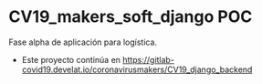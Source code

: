 # CV19_makers_soft_django POC

Fase alpha de aplicación para logística.

* Este proyecto continúa en https://gitlab-covid19.develat.io/coronavirusmakers/CV19_django_backend
